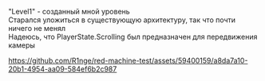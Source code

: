 "Level1" - созданный мной уровень  
Старался уложиться в существующую архитектуру, так что почти ничего не менял  
Надеюсь, что PlayerState.Scrolling был предназначен для передвижения камеры  


https://github.com/R1nge/red-machine-test/assets/59400159/a8da7a10-20b1-4954-aa09-584ef6b2c987

